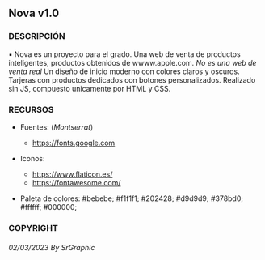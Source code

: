 ## Nova v1.0

### DESCRIPCIÓN

▪ Nova es un proyecto para el grado. Una web de venta de productos inteligentes, productos obtenidos de wwww.apple.com. *No es una web de venta real* Un diseño de inicio moderno con colores claros y oscuros. Tarjeras con productos dedicados con botones personalizados. Realizado sin JS, compuesto unicamente por HTML y CSS.

### RECURSOS 

- Fuentes: (*Montserrat*)
  - https://fonts.google.com

- Iconos:
  - https://www.flaticon.es/
  - https://fontawesome.com/

- Paleta de colores: #bebebe; #f1f1f1; #202428; #d9d9d9; #378bd0; #ffffff; #000000;

### COPYRIGHT

###### 02/03/2023 By SrGraphic 

